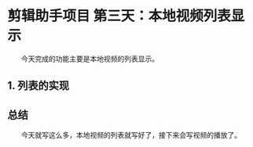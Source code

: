 # 剪辑助手项目 第三天：本地视频列表显示

　　今天完成的功能主要是本地视频的列表显示。

## 1. 列表的实现




## 总结
　　今天就写这么多，本地视频的列表就写好了，接下来会写视频的播放了。


